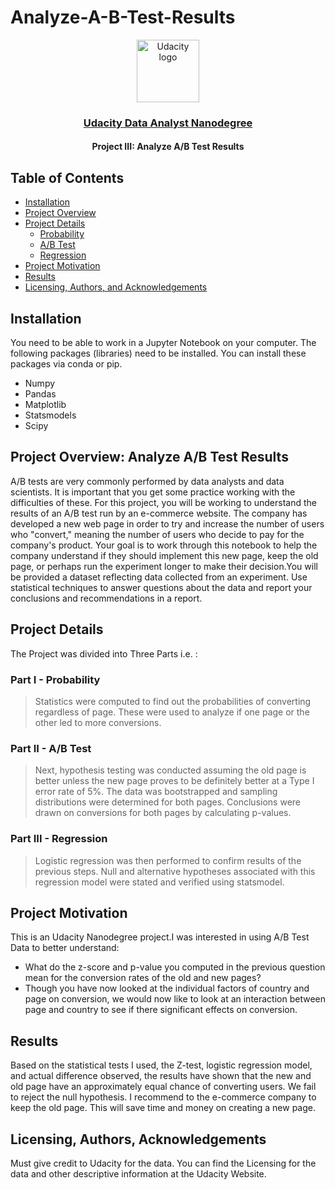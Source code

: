 # Analyze-A-B-Test-Results
<p align="center">
  <a href="https://www.udacity.com/">
    <img src='https://course_report_production.s3.amazonaws.com/rich/rich_files/rich_files/5511/s300/udacity-logo.png' alt="Udacity logo" width = 100px>
   </a>
</p>

<h3 align="center"><a href = "https://www.udacity.com/course/data-analyst-nanodegree--nd002"> Udacity Data Analyst Nanodegree </a></h3>
<h4 align="center">Project III: Analyze A/B Test Results</h4>

## Table of Contents
- [Installation](#installation)
- [Project Overview](#project_overview)
- [Project Details](#details)
  - [Probability](#p)
  - [A/B Test](#abt)
  - [Regression](#r)
- [Project Motivation](#motivation)
- [Results](#results)
- [Licensing, Authors, and Acknowledgements](#licensing)

## Installation <a name="installation"></a>
You need to be able to work in a Jupyter Notebook on your computer. The following packages (libraries) need to be installed. You can install these packages via conda or pip.

- Numpy
- Pandas
- Matplotlib
- Statsmodels
- Scipy

## Project Overview: Analyze A/B Test Results <a name="project_overview"></a>

A/B tests are very commonly performed by data analysts and data scientists. It is important that you get some practice working with the difficulties of these. For this project, you will be working to understand the results of an A/B test run by an e-commerce website. The company has developed a new web page in order to try and increase the number of users who "convert," meaning the number of users who decide to pay for the company's product. Your goal is to work through this notebook to help the company understand if they should implement this new page, keep the old page, or perhaps run the experiment longer to make their decision.You will be provided a dataset reflecting data collected from an experiment. Use statistical techniques to answer questions about the data and report your conclusions and recommendations in a report.

## Project Details <a name="details"></a>
The Project was divided into Three Parts i.e. : 

### Part I - Probability <a name="p"></a>
> Statistics were computed to find out the probabilities of converting regardless of page. These were used to analyze if one page or the other led to more conversions.

### Part II - A/B Test <a name="abt"></a>
> Next, hypothesis testing was conducted assuming the old page is better unless the new page proves to be definitely better at a Type I error rate of 5%. The data was bootstrapped and sampling distributions were determined for both pages. Conclusions were drawn on conversions for both pages by calculating p-values.

### Part III - Regression <a name="r"></a>
> Logistic regression was then performed to confirm results of the previous steps. Null and alternative hypotheses associated with this regression model were stated and verified using statsmodel.

## Project Motivation <a name="motivation"></a>

This is an Udacity Nanodegree project.I was interested in using A/B Test Data to better understand: </br>
- What do the z-score and p-value you computed in the previous question mean for the conversion rates of the old and new pages?
-  Though you have now looked at the individual factors of country and page on conversion, we would now like to look at an interaction between page and country to see if there significant effects on conversion. 

## Results <a name="results"></a>
Based on the statistical tests I used, the Z-test, logistic regression model, and actual difference observed, the results have shown that the new and old page have an approximately equal chance of converting users. We fail to reject the null hypothesis. I recommend to the e-commerce company to keep the old page. This will save time and money on creating a new page.

## Licensing, Authors, Acknowledgements<a name="licensing"></a>
Must give credit to Udacity for the data. You can find the Licensing for the data and other descriptive information at the Udacity Website.
